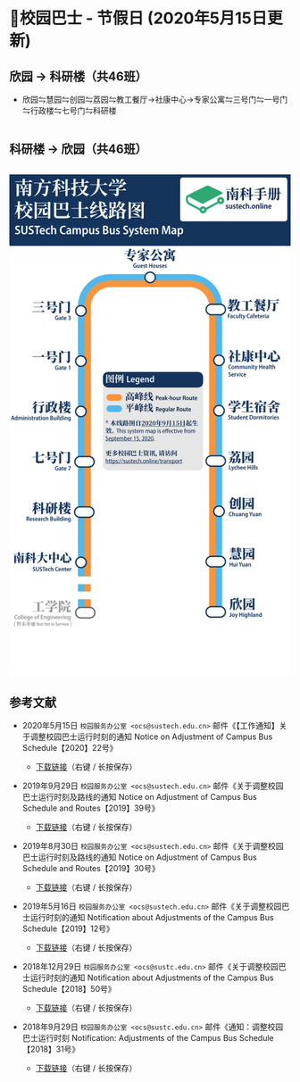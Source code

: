 # 🚌校园巴士 - 节假日 (2020年5月15日更新)

## 欣园 → 科研楼（共46班）

* 欣园⇋慧园⇋创园⇋荔园⇋教工餐厅→社康中心→专家公寓⇋三号门⇋一号门⇋行政楼⇋七号门⇋科研楼

<ClientOnly>

<div id="bus-table-hl2rb">
    <table class="dataTable" id="holi-bus-hl2rb">
    </table>
</div>

</ClientOnly>

## 科研楼 → 欣园（共46班）

<ClientOnly>
<div id="bus-table-rb2hl">
    <table class="dataTable" id="holi-bus-rb2hl">
    </table>
</div>
</ClientOnly>

![线路图](./sustech-bus-system-map-202009.svg)

## 参考文献

* 2020年5月15日 `校园服务办公室 <ocs@sustech.edu.cn>` 邮件《【工作通知】关于调整校园巴士运行时刻的通知 Notice on Adjustment of Campus Bus Schedule【2020】22号》
    * [下载链接](https://cdn.jsdelivr.net/gh/sustc/sustech-online-ng@master/docs/transport/Campus_Bus_Schedule_2020.pdf)（右键 / 长按保存）

* 2019年9月29日 `校园服务办公室 <ocs@sustech.edu.cn>` 邮件《关于调整校园巴士运行时刻及路线的通知 Notice on Adjustment of Campus Bus Schedule and Routes【2019】39号》
    * [下载链接](https://cdn.jsdelivr.net/gh/sustc/sustech-online-ng@master/docs/transport/Campus_Bus_Schedule_1939.pdf)（右键 / 长按保存）

* 2019年8月30日 `校园服务办公室 <ocs@sustech.edu.cn>` 邮件《关于调整校园巴士运行时刻及路线的通知 Notice on Adjustment of Campus Bus Schedule and Routes【2019】30号》
    * [下载链接](https://cdn.jsdelivr.net/gh/sustc/sustech-online-ng@master/docs/transport/Campus_Bus_Schedule_1930.pdf)（右键 / 长按保存）

* 2019年5月16日 `校园服务办公室 <ocs@sustech.edu.cn>` 邮件《关于调整校园巴士运行时刻的通知 Notification about Adjustments of the Campus Bus Schedule【2019】12号》
    * [下载链接](https://cdn.jsdelivr.net/gh/sustc/sustech-online-ng@master/docs/transport/Campus_Bus_Schedule_1912.pdf)（右键 / 长按保存）

* 2018年12月29日 `校园服务办公室 <ocs@sustc.edu.cn>` 邮件《关于调整校园巴士运行时刻的通知 Notification about Adjustments of the Campus Bus Schedule【2018】50号》
    * [下载链接](https://cdn.jsdelivr.net/gh/sustc/sustech-online-ng@master/docs/transport/Campus_Bus_Schedule_1850.pdf)（右键 / 长按保存）

* 2018年9月29日 `校园服务办公室 <ocs@sustc.edu.cn>` 邮件《通知：调整校园巴士运行时刻 Notification: Adjustments of the Campus Bus Schedule【2018】31号》
    * [下载链接](https://cdn.jsdelivr.net/gh/sustc/sustech-online-ng@master/docs/transport/Campus_Bus_Schedule_1831.pdf)（右键 / 长按保存）


<script>
  export default {
    mounted () {
function getTime(MinBefore) {
    // 获取x分钟前的时间
    var date = new Date();
    date.setMinutes(date.getMinutes() - MinBefore);
    var h = date.getHours();
    var hour = (h < 10) ? "0" + h : h;
    var m = date.getMinutes();
    var min = (m < 10) ? "0" + m : m;
    return hour + ":" + min;
}

function update_bus_status(bus_time_table) {
    var now_20 = getTime(20);
    var now = getTime(0);
    var now_row_index = 0;
    for (var i = 0, len = bus_time_table.length; i < len; i++) {
        if (bus_time_table[i][0] < now_20) {
            bus_time_table[i][2] = "已到达";
            now_row_index = i;
        } else if (bus_time_table[i][0] < now) {
            bus_time_table[i][2] = "在途中";
        } else {
            bus_time_table[i][2] = "未发车";
        }
    }
    return { "row": now_row_index, "now_table": bus_time_table }
}

// 欣园 → 科研楼
var busdata_hl2rb= [
    ["07:00","",""],
    ["07:20","",""],
    ["07:40","",""],
    ["08:00","",""],
    ["08:20","",""],
    ["08:40","",""],
    ["09:00","",""],
    ["09:20","",""],
    ["09:40","",""],
    ["10:00","",""],
    ["10:20","",""],
    ["10:40","",""],
    ["11:00","",""],
    ["11:20","",""],
    ["11:40","",""],
    ["12:00","",""],
    ["12:20","",""],
    ["12:40","",""],
    ["13:00","",""],
    ["13:20","",""],
    ["13:40","",""],
    ["14:00","",""],
    ["14:20","",""],
    ["14:40","",""],
    ["15:00","",""],
    ["15:20","",""],
    ["15:40","",""],
    ["16:00","",""],
    ["16:20","",""],
    ["16:40","",""],
    ["17:00","",""],
    ["17:20","",""],
    ["17:40","",""],
    ["18:00","",""],
    ["18:20","",""],
    ["18:40","",""],
    ["19:00","",""],
    ["19:20","",""],
    ["19:40","",""],
    ["20:00","",""],
    ["20:20","",""],
    ["20:40","",""],
    ["21:00","",""],
    ["21:20","",""],
    ["21:40","",""],
    ["22:00","",""],
];


// 科研楼 → 欣园
var busdata_rb2hl = [
    ["07:20","",""],
    ["07:40","",""],
    ["08:00","",""],
    ["08:20","",""],
    ["08:40","",""],
    ["09:00","",""],
    ["09:20","",""],
    ["09:40","",""],
    ["10:00","",""],
    ["10:20","",""],
    ["10:40","",""],
    ["11:00","",""],
    ["11:20","",""],
    ["11:40","",""],
    ["12:00","",""],
    ["12:20","",""],
    ["12:40","",""],
    ["13:00","",""],
    ["13:20","",""],
    ["13:40","",""],
    ["14:00","",""],
    ["14:20","",""],
    ["14:40","",""],
    ["15:00","",""],
    ["15:20","",""],
    ["15:40","",""],
    ["16:00","",""],
    ["16:20","",""],
    ["16:40","",""],
    ["17:00","",""],
    ["17:20","",""],
    ["17:40","",""],
    ["18:00","",""],
    ["18:20","",""],
    ["18:40","",""],
    ["19:00","",""],
    ["19:20","",""],
    ["19:40","",""],
    ["20:00","",""],
    ["20:20","",""],
    ["20:40","",""],
    ["21:00","",""],
    ["21:20","",""],
    ["21:40","",""],
    ["22:00","",""],
    ["22:20","",""],
];


function build_all_table() {
    if ($.fn.DataTable.isDataTable('#hl2rb')) {
        return;
    }

    var dtb_config = {
        scrollY: 300,
        paging: false,
        searching: false,
        bFilter: false,
        info: false,
        columns: [
            { title: "发车时间" },
            { title: "平时/高峰", "orderable": false },
            { title: "状态", "orderable": false },
        ],
        rowCallback: function (row, data, index) {
            if (data[2] == "已到达") {
                $('td', row).css('background-color', '#003f43'); // SUSTech dark green
                $('td', row).css('color', '#FFFFFF');
            }
            else if (data[2] == "未发车") {
                $('td', row).css('background-color', '#FFFFFF'); // SUSTech dark green
                $('td', row).css('color', '#2c3e50');
            }            
            else if (data[2] == "在途中") {
                $('td', row).css('background-color', '#ed6c00'); // SUSTech orange
                $('td', row).each(function () {
                    $(this).html('<b>' + $(this).text() + '</b>');
                });
            }
        }
    }
    
    // high land - research building
    var tmp = update_bus_status(busdata_hl2rb);
    busdata_hl2rb = tmp.now_table;
    var now_bus_row_hl2rb = tmp.row;
    var ins_table_hl2rb = $('#holi-bus-hl2rb').DataTable($.extend(true, { data: busdata_hl2rb }, dtb_config));
    var now_bus_offset = $(ins_table_hl2rb.row(Math.min(now_bus_row_hl2rb, busdata_hl2rb.length)).node()).offset().top - $(ins_table_hl2rb.row(0).node()).offset().top;
    $("#bus-table-hl2rb .dataTables_scrollBody").scrollTop(now_bus_offset);
    
    // research building - high land
    var tmp = update_bus_status(busdata_rb2hl);
    busdata_rb2hl = tmp.now_table;
    var now_bus_row_rb2hl = tmp.row;
    var ins_table_rb2hl = $('#holi-bus-rb2hl').DataTable($.extend(true, { data: busdata_rb2hl }, dtb_config));
    var now_bus_offset = $(ins_table_rb2hl.row(Math.min(now_bus_row_rb2hl, busdata_rb2hl.length)).node()).offset().top - $(ins_table_rb2hl.row(0).node()).offset().top;
    $("#bus-table-rb2hl .dataTables_scrollBody").scrollTop(now_bus_offset);

}

document.addEventListener('DOMContentLoaded', build_all_table, false);

$(document).ready(function () {
    build_all_table();
});
    }
  }
</script>
